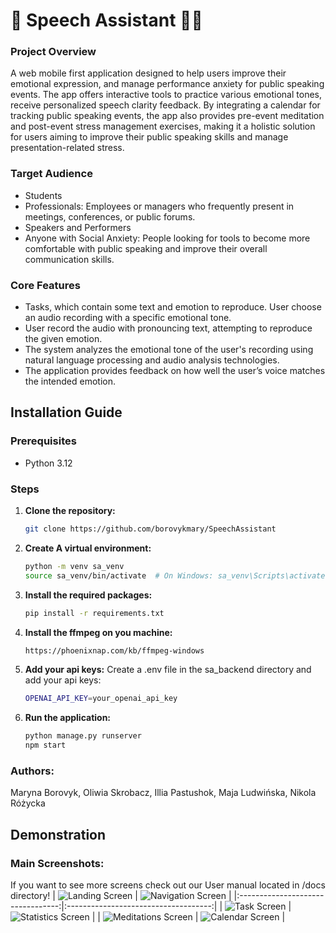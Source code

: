 # 🧘 Speech Assistant 🧘‍♀️
### Project Overview
A web mobile first application designed to help users improve their
emotional expression, and manage performance anxiety for public speaking events. The
app offers interactive tools to practice various emotional tones, receive personalized
speech clarity feedback. By integrating a
calendar for tracking public speaking events, the app also provides pre-event meditation
and post-event stress management exercises, making it a holistic solution for users aiming
to improve their public speaking skills and manage presentation-related stress.
### Target Audience
* Students
* Professionals: Employees or managers who frequently present in meetings,
conferences, or public forums.
* Speakers and Performers
* Anyone with Social Anxiety: People looking for tools to become more comfortable
with public speaking and improve their overall communication skills.
### Core Features
* Tasks, which contain some text and emotion to reproduce.
User choose an audio recording with a specific emotional tone.
* User record the audio with pronouncing text, attempting to reproduce the given emotion.
* The system analyzes the emotional tone of the user's recording using natural language
processing and audio analysis technologies.
* The application provides feedback on how well the user’s voice matches the intended
emotion.

## Installation Guide

### Prerequisites

- Python 3.12

### Steps

1. **Clone the repository:**
   ```sh
   git clone https://github.com/borovykmary/SpeechAssistant
   ```

2. **Create A virtual environment:**
    ```sh
    python -m venv sa_venv
    source sa_venv/bin/activate  # On Windows: sa_venv\Scripts\activate
    ```

3. **Install the required packages:**
    ```sh
    pip install -r requirements.txt
    ```

4. **Install the ffmpeg on you machine:**
    ```sh
    https://phoenixnap.com/kb/ffmpeg-windows
    ```

4. **Add your api keys:**
    Create a .env file in the sa_backend directory and add your api keys:
    ```sh
    OPENAI_API_KEY=your_openai_api_key
    ```

5. **Run the application:**
    ```sh
    python manage.py runserver
    npm start
    ```
### Authors:
Maryna Borovyk, Oliwia Skrobacz, Illia Pastushok, Maja Ludwińska, Nikola Różycka
## Demonstration
### Main Screenshots:
If you want to see more screens check out our User manual located in /docs directory!
| ![Landing Screen](landing.png) | ![Navigation Screen](navigation.png) |
|:---------------------------------:|:------------------------------------:|
| ![Task Screen](tasks.png) | ![Statistics Screen](statistics.png) |
| ![Meditations Screen](meditations.png) | ![Calendar Screen](calendar.png) |

